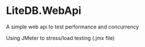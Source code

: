 # LiteDB.WebApi
A simple web api to test performance and concurrency

Using JMeter to stress/load testing (.jmx file)

